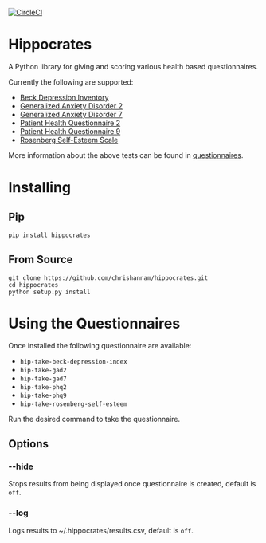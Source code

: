 [![CircleCI](https://circleci.com/gh/chrishannam/hippocrates/tree/master.svg?style=svg)](https://circleci.com/gh/chrishannam/hippocrates/tree/master)

# Hippocrates
A Python library for giving and scoring various health based questionnaires.

Currently the following are supported:
* [Beck Depression Inventory](https://en.wikipedia.org/wiki/Beck_Depression_Inventory)
* [Generalized Anxiety Disorder 2](https://en.wikipedia.org/wiki/Generalized_anxiety_disorder)
* [Generalized Anxiety Disorder 7](https://en.wikipedia.org/wiki/Generalized_Anxiety_Disorder_7)
* [Patient Health Questionnaire 2](https://en.wikipedia.org/wiki/Patient_Health_Questionnaire#2-item_depression_screener)
* [Patient Health Questionnaire 9](https://en.wikipedia.org/wiki/PHQ-9)
* [Rosenberg Self-Esteem Scale](https://en.wikipedia.org/wiki/Rosenberg_self-esteem_scale)

More information about the above tests can be found in [questionnaires](docs/questionnaires.md).

# Installing
## Pip
`pip install hippocrates`

## From Source
```
git clone https://github.com/chrishannam/hippocrates.git
cd hippocrates
python setup.py install
```


# Using the Questionnaires
Once installed the following questionnaire are available:

* `hip-take-beck-depression-index`
* `hip-take-gad2`
* `hip-take-gad7`
* `hip-take-phq2`
* `hip-take-phq9`
* `hip-take-rosenberg-self-esteem`

Run the desired command to take the questionnaire.

## Options

### --hide
Stops results from being displayed once questionnaire is created, default is `off`.

### --log
Logs results to ~/.hippocrates/results.csv, default is `off`.

